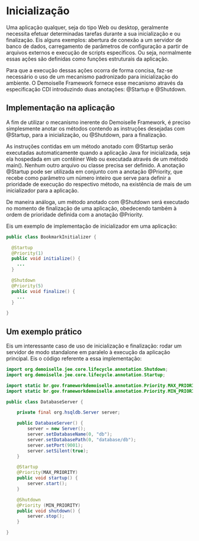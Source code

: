 # Inicialização

Uma aplicação qualquer, seja do tipo Web ou desktop, geralmente necessita efetuar determinadas tarefas durante a sua inicialização e ou finalização. Eis alguns exemplos: abertura de conexão a um servidor de banco de dados, carregamento de parâmetros de configuração a partir de arquivos externos e execução de scripts específicos. Ou seja, normalmente essas ações são definidas como funções estruturais da aplicação.

Para que a execução dessas ações ocorra de forma concisa, faz-se necessário o uso de um mecanismo padronizado para inicialização do ambiente. O Demoiselle Framework fornece esse mecanismo através da especificação CDI introduzindo duas anotações: @Startup e @Shutdown.


## Implementação na aplicação

A fim de utilizar o mecanismo inerente do Demoiselle Framework, é preciso simplesmente anotar os métodos contendo as instruções desejadas com @Startup, para a inicialização, ou @Shutdown, para a finalização.

As instruções contidas em um método anotado com @Startup serão executadas automaticamente quando a aplicação Java for inicializada, seja ela hospedada em um contêiner Web ou executada através de um método main(). Nenhum outro arquivo ou classe precisa ser definido. A anotação @Startup pode ser utilizada em conjunto com a anotação @Priority, que recebe como parâmetro um número inteiro que serve para definir a prioridade de execução do respectivo método, na existência de mais de um inicializador para a aplicação.

De maneira análoga, um método anotado com @Shutdown será executado no momento de finalização de uma aplicação, obedecendo também à ordem de prioridade definida com a anotação @Priority.

Eis um exemplo de implementação de inicializador em uma aplicação:

```java
public class BookmarkInitializer {

  @Startup
  @Priority(1)
  public void initialize() {  
    ...
  }

  @Shutdown
  @Priority(5)
  public void finalize() {
    ...
  }

}
```


## Um exemplo prático

Eis um interessante caso de uso de inicialização e finalização: rodar um servidor de modo standalone em paralelo à execução da aplicação principal. Eis o código referente a essa implementação:

```java
import org.demoiselle.jee.core.lifecycle.annotation.Shutdown;
import org.demoiselle.jee.core.lifecycle.annotation.Startup;

import static br.gov.frameworkdemoiselle.annotation.Priority.MAX_PRIORITY;
import static br.gov.frameworkdemoiselle.annotation.Priority.MIN_PRIORITY;

public class DatabaseServer {

    private final org.hsqldb.Server server;

    public DatabaseServer() {
        server = new Server();
        server.setDatabaseName(0, "db");
        server.setDatabasePath(0, "database/db");
        server.setPort(9001);
        server.setSilent(true);
    }

    @Startup
    @Priority(MAX_PRIORITY)
    public void startup() {
        server.start();
    }

    @Shutdown
    @Priority (MIN_PRIORITY)
    public void shutdown() {
        server.stop();
    }

}
```







